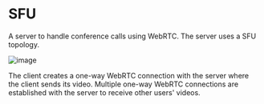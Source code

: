 # SFU
 
A server to handle conference calls using WebRTC. The server uses a SFU topology.

![image](https://github.com/Agast0/SFU/assets/19611332/e15e9d84-cbed-4331-abd4-fd93ab3d8d92)

The client creates a one-way WebRTC connection with the server where the client sends its video. Multiple one-way WebRTC connections are established with the server to receive other users' videos.
